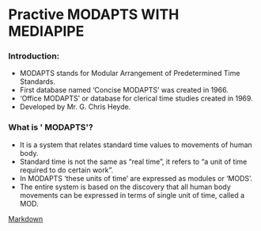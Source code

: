 
# Practive  MODAPTS WITH MEDIAPIPE

### Introduction:
*  MODAPTS stands for Modular Arrangement of Predetermined Time Standards.
*  First database named ‘Concise MODAPTS’ was created in 1966.
*  ‘Office MODAPTS’ or database for clerical time studies created in 1969.
*  Developed by Mr. G. Chris Heyde.

### What is ' MODAPTS'?
* It is a system that relates standard time values to movements of human body.
* Standard time is not the same as “real time”, it refers to “a unit of time
required to do certain work”.
* In MODAPTS ‘these units of time’ are expressed as modules or ‘MODS’.
* The entire system is based on the discovery that all human body movements
can be expressed in terms of single unit of time, called a MOD.

[Markdown](http://https://vi.wikipedia.org/wiki/Markdown)

